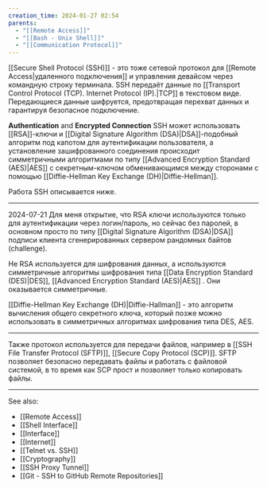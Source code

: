 ```yaml
---
creation_time: 2024-01-27 02:54
parents:
  - "[[Remote Access]]"
  - "[[Bash - Unix Shell]]"
  - "[[Communication Protocol]]"
---
```

[[Secure Shell Protocol (SSH)]] - это тоже сетевой протокол для [[Remote Access|удаленного подключения]] и управления девайсом через командную строку терминала. SSH передаёт данные по [[Transport Control Protocol (TCP). Internet Protocol (IP).|TCP]] в текстовом виде. Передающиеся данные шифруется, предотвращая перехват данных и гарантируя безопасное подключение.

**Authentication** and **Encrypted Connection**
SSH может использовать [[RSA]]-ключи и [[Digital Signature Algorithm (DSA)|DSA]]-подобный алгоритм под капотом для аутентификации пользователя, а установление зашифрованного соединения происходит симметричными алгоритмами по типу [[Advanced Encryption Standard (AES)|AES]] с секретным-ключом обменивающимся между сторонами с помощью [[Diffie-Hellman Key Exchange (DH)|Diffie-Hellman]].

Работа SSH описывается ниже.

---

2024-07-21
Для меня открытие, что RSA ключи используются только для аутентификации через логин/пароль, но сейчас без паролей, в основном просто по типу [[Digital Signature Algorithm (DSA)|DSA]] подписи клиента сгенерированных сервером рандомных байтов (challenge).

Не RSA используется для шифрования данных, а используются симметричные алгоритмы шифрования типа [[Data Encryption Standard (DES)|DES]], [[Advanced Encryption Standard (AES)|AES]] . Они оказывается симметричные.

[[Diffie-Hellman Key Exchange (DH)|Diffie-Hallman]] - это алгоритм вычисления общего секретного ключа, который позже можно использовать в симметричных алгоритмах шифрования типа DES, AES.

---

Также протокол используется для передачи файлов, например в [[SSH File Transfer Protocol (SFTP)]], [[Secure Copy Protocol (SCP)]]. SFTP позволяет безопасно передавать файлы и работать с файловой системой, в то время как SCP прост и позволяет только копировать файлы.

---

See also:
- [[Remote Access]]
- [[Shell Interface]]
- [[Interface]]
- [[Internet]]
- [[Telnet vs. SSH]]
- [[Cryptography]]
- [[SSH Proxy Tunnel]]
- [[Git - SSH to GitHub Remote Repositories]]
